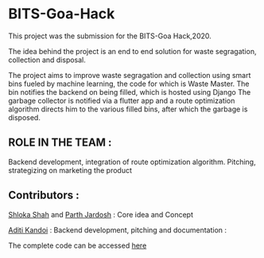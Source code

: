 # BITS-Goa-Hack

This project was the submission for the BITS-Goa Hack,2020. 

The idea behind the project is an end to end solution for waste segragation, collection and disposal.

The project aims to improve waste segragation and collection using smart bins fueled by machine learning, the code for which is Waste Master.
The bin notifies the backend on being filled, which is hosted using Django
The garbage collector is notified via a flutter app and a route optimization algorithm directs him to the various filled bins, after which the garbage is disposed.


## ROLE IN THE TEAM :
Backend development, integration of route optimization algorithm.
Pitching, strategizing on marketing the product

## Contributors :

[Shloka Shah](https://github.com/shlokashah) and [Parth Jardosh](https://github.com/pmj9911) :  Core idea and Concept

[Aditi Kandoi](https://github.com/aditikandoi) : Backend development, pitching and documentation :

The complete code can be accessed [here](https://github.com/shlokashah/SEGRO)
